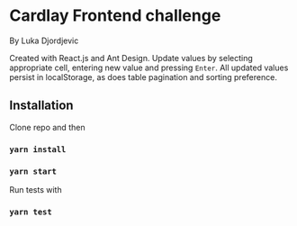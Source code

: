 # Cardlay Frontend challenge
By Luka Djordjevic

Created with React.js and Ant Design. Update values by selecting appropriate cell, entering new value and pressing `Enter`. All updated values persist in localStorage, as does table pagination and sorting preference.

## Installation

Clone repo and then

### `yarn install`<br>
### `yarn start`

Run tests with

### `yarn test`

